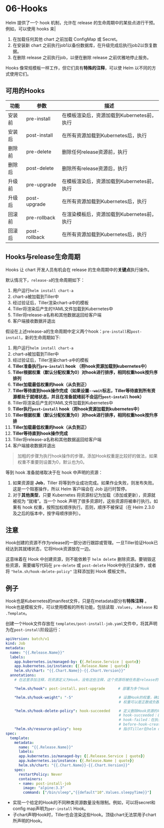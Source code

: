 # 06-Hooks

Helm 提供了一个 hook 机制，允许在 release 的生命周期中的某些点进行干预。例如，可以使用 hooks 来|

1. 在加载任何其他 chart 之前加载 ConfigMap 或 Secret。
2. 在安装新 chart 之前执行job1以备份数据库，在升级完成后执行job2以恢复数据。
3. 在删除 release 之前执行job，以便在删除 release 之前优雅地停止服务。

Hooks 像常规模板一样工作，但它们具有**特殊的注释**，可以使 Helm 以不同的方式使用它们。

## 可用的Hooks

|功能|参数|描述|
---|---|---
安装前| pre-install|在模板渲染后，资源加载到Kubernetes前，执行
安装后| post-install|在所有资源加载到Kubernetes后，执行
删除前| pre-delete|删除任何release资源前，执行
删除后| post-delete|删除所有release资源后，执行
升级前| pre-upgrade|在模板渲染后，资源加载到Kubernetes前，执行
升级后| post-upgrade|在所有资源加载到Kubernetes后，执行
回滚前| pre-rollback|在渲染模板后，资源加载到Kubernetes前，执行
回滚后| post-rollback|在所有资源加载到Kubernetes后，执行

## Hooks与release生命周期

Hooks 让 chart 开发人员有机会在 release 的生命周期中的**关键点**执行操作。

默认情况下，`release-a`的生命周期如下：

1. 用户运行`helm install chart-a`
2. chart-a被加载到Tiller中
3. 经过验证后，Tiller渲染chart-a中的模板
4. Tiller将渲染后产生的YAML文件加载到Kubernetes中
5. Tiller将release-a名称和其他数据返回给客户端
6. 客户端接收数据并退出

假设在上述release-a的生命周期中定义两个hook：`pre-install`和`post-install`，新的生命周期如下:

1. 用户运行`helm install chart-a`
2. chart-a被加载到Tiller中
3. 经过验证后，Tiller渲染chart-a中的模板
4. **Tiller准备执行`pre-install` hook （将hook资源加载到kubernetes中）**
5. **Tiller根据权重（默认分配权重为0）对hook进行排序，相同权重hook按升序排列**
6. **Tiller加载最低权重的hook（从负到正）**
7. **Tiller等待直到hook操作完成（如果设置`--wait`标志，Tiller等待直到所有资源都处于就绪状态，并且在准备就绪前不会运行`post-install` hook）**
8. Tiller将渲染后产生的YAML文件加载到Kubernetes中
9. **Tiller执行`post-install` hook（将hook资源加载到kubernetes中）**
10. **Tiller根据权重（默认分配权重为0）对hook进行排序，相同权重hook按升序排**
11. **Tiller加载最低权重的hook（从负到正）**
12. **Tiller等待直到hook操作完成**
13. Tiller将release-a名称和其他数据返回给客户端
14. 客户端接收数据并退出

> 加粗的步骤为执行hook操作的步骤。添加Hook权重是比较好的做法，如果权重不重要则设置为0，默认也为0。

等到 hook 准备就绪取决于在 hook 中声明的资源：

1. 如果资源是 **Job**，Tiller 将等到作业成功完成。如果作业失败，则发布失败。这是一个阻塞操作，所以 Helm 客户端会在 Job 运行时暂停。
2. 对于**其他类型**，只要 Kubernetes 将资源标记为加载（添加或更新），资源就被视为 “就绪”。当一个 hook 声明了很多资源时，这些资源将被串行执行。如果有 hook 权重，按照加权顺序执行。否则，顺序不被保证（在 Helm 2.3.0 及之后的版本中，按字母顺序排列）。

## 注意

Hook创建的资源不作为release的一部分进行跟踪或管理。一旦Tiller验证Hook已经达到其就绪状态，它将Hook资源放在一边。

这意味着在 Hook 中创建资源，则不能依赖于 `helm delete` 删除资源。要销毁这些资源，需要编写代码在 `pre-delete` 或 `post-delete` Hook中执行此操作，或者将 `"helm.sh/hook-delete-policy"` 注释添加到 Hook 模板文件。

## 例子

Hook也是Kubernetes的manifest文件，只是在metadata部分有**特殊注释** 。Hook也是模板文件，可以使用模板的所有功能，包括读取 `.Values`，`.Release` 和 `.Template`。

创建一个Hook文件存放在 `templates/post-install-job.yaml`文件中，将其声明为在`post-install`阶段运行：

```yaml
apiVersion: batch/v1
kind: Job
metadata:
  name: "{{.Release.Name}}"
  labels:
    app.kubernetes.io/managed-by: {{.Release.Service | quote}}
    app.kubernetes.io/instance: {{.Release.Name | quote}}
    helm.sh/chart: "{{.Chart.Name}}-{{.Chart.Version}}"
  annotations:
    # 在这里添加注释，将资源定义为Hook，没有这些注释，这个资源将被任务是release的一部分

    "helm.sh/hook": post-install，post-upgrade      # 部署为多个Hook

    "helm.sh/hook-weight": "-5"                     # 设置Hook的权重，确定执行顺序，
                                                    # 权重可以是正数或负数，但必须表示为字符串

    "helm.sh/hook-delete-policy": hook-succeeded    # 定义删除Hook资源的时间和策略
                                                    # hook-succeeded：在执行成功后删除hook
                                                    # hook-failed：在执行失败后删除hook
                                                    # before-hook-creation：创建新hook之前删除旧hook
    "helm.sh/resource-policy": keep                 # 指示Tiller在helm delete操作过程中跳过此资源（将变成孤儿）
spec:
  template:
    metadata:
      name: "{{.Release.Name}}"
      labels:
      app.kubernetes.io/managed-by: {{.Release.Service | quote}}
      app.kubernetes.io/instance: {{.Release.Name | quote}}
      helm.sh/chart: "{{.Chart.Name}}-{{.Chart.Version}}"
    spec:
      restartPolicy: Never
      containers:
      - name: post-install-job
        image: "alpine:3.3"
        command: ["/bin/sleep","{{default"10".Values.sleepyTime}}"]
```

- 实现一个给定的Hook的不同种类资源数量没有限制。例如，可以将secret和config map声明为`per-install` Hook。
- 子chart声明Hook时，Tiller也会渲染这些Hook。顶级chart无法禁用子chart所声明的Hook。